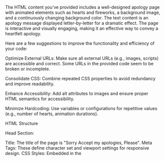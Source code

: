 The HTML content you've provided includes a well-designed apology page with animated elements such as hearts and fireworks, a background image, and a continuously changing background color. The text content is an apology message displayed letter-by-letter for a dramatic effect. The page is interactive and visually engaging, making it an effective way to convey a heartfelt apology.

Here are a few suggestions to improve the functionality and efficiency of your code:

Optimize External URLs: Make sure all external URLs (e.g., images, scripts) are accessible and correct. Some URLs in the provided code seem to be broken or incomplete.

Consolidate CSS: Combine repeated CSS properties to avoid redundancy and improve readability.

Enhance Accessibility: Add alt attributes to images and ensure proper HTML semantics for accessibility.

Minimize Hardcoding: Use variables or configurations for repetitive values (e.g., number of hearts, animation durations).

HTML Structure

Head Section:

Title: The title of the page is "Sorry Accept my apologies, Please".
Meta Tags: These define character set and viewport settings for responsive design.
CSS Styles: Embedded in the <style> tag, detailing the visual presentation of elements.
Body Section:

Script Inclusion: Includes jQuery for DOM manipulation and event handling.
Background and Containers:
A main container (.bg_heart) with a background image for a visual theme.
Another container (.container) for displaying the main text.
Dynamic Elements:

Fireworks, hearts, and a typewriter effect for text.
CSS Styles
Global Styles:

html, body: Sets up a background image, disables text selection, sets the font, and makes the page overflow hidden to prevent scrollbars.
.modal: Styles for a dialog/modal box with flex alignment.
.button-primary and .button-secondary: Button styles with hover and active states.
.firework: Defines the appearance and animation of fireworks.
.heart: Styles for heart shapes with background images and animations.
Keyframes Animations:

@keyframes explode: Controls the animation of fireworks.
@keyframes floatHeart: Defines the floating motion of hearts.
@keyframes colorChange: Alternates the background color of hearts between violet and blue.
JavaScript Functionality
On Document Ready:

Background Image Rotation:
Changes the background image of the container every 10 seconds.
Uses an array of image URLs and cycles through them.
Firework Creation:

Creates 10 fireworks with random positions and appends them to the body.
Each firework is removed after its animation ends.
Heart Creation:

Generates multiple heart elements positioned randomly within the viewport.
Each heart follows the defined animations for movement and color change.
Typewriter Effect:

Displays a predefined message letter by letter.
Controls the insertion of line breaks and resets the text display based on specific characters (<, >).
Detailed Breakdown:
Background Images:

The script dynamically changes the background image of the .container element, cycling through predefined images to add visual interest.
Fireworks:

Each firework is a div element styled to look like a small circle.
Positioned randomly across the screen.
Animates using @keyframes explode which simulates a firework explosion by scaling up and fading out.
Hearts:

Heart elements are created with CSS, using pseudo-elements to form the two halves of a heart.
Positioned randomly across the screen.
Animated to float and change color using @keyframes floatHeart and @keyframes colorChange.
Typewriter Effect:

A long message is displayed on the screen, character by character.
Special characters control the behavior: < inserts a line break, > clears the current text.
Responsive Design:
Media Queries:
Adjusts the size and positioning of the modal for screens with widths of 1024px and below.
Ensures that the modal fits appropriately on smaller screens.
User Experience Enhancements:
Non-selectable Text: Ensures that the user cannot select text, likely to maintain the visual integrity of the animations and text display.
Overflow Hidden: Prevents scrollbars, ensuring that all visual elements are contained within the viewport.
Animations: Various animations (floating hearts, changing background images, and typewriter text) create an engaging and dynamic user experience.
